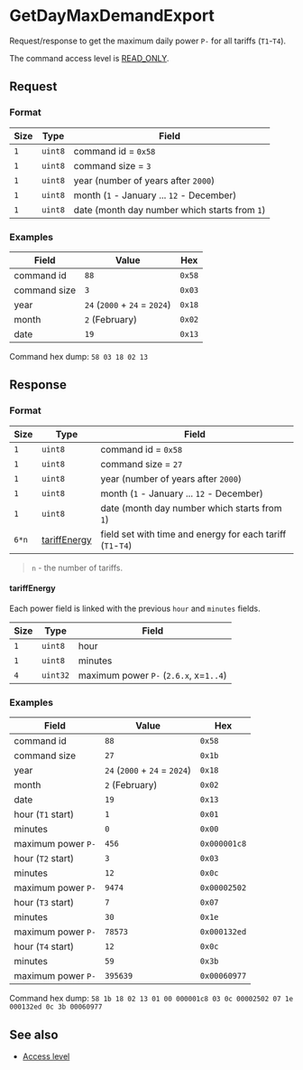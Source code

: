# GetDayMaxDemandExport

Request/response to get the maximum daily power `P-` for all tariffs (`T1`-`T4`).

The command access level is [READ_ONLY](../basics.md#command-access-level).


## Request

### Format

| Size | Type    | Field                                         |
| ---- | ------- | --------------------------------------------- |
| `1`  | `uint8` | command id = `0x58`                           |
| `1`  | `uint8` | command size = `3`                            |
| `1`  | `uint8` | year (number of years after `2000`)           |
| `1`  | `uint8` | month (`1` - January ... `12` - December)     |
| `1`  | `uint8` | date (month day number which starts from `1`) |

### Examples

| Field        | Value                         | Hex    |
| ------------ | ----------------------------- | ------ |
| command id   | `88`                          | `0x58` |
| command size | `3`                           | `0x03` |
| year         | `24` (`2000` + `24` = `2024`) | `0x18` |
| month        | `2` (February)                | `0x02` |
| date         | `19`                          | `0x13` |

Command hex dump: `58 03 18 02 13`


## Response

### Format

| Size  | Type                          | Field                                                      |
| ----- | ----------------------------- | ---------------------------------------------------------- |
| `1`   | `uint8`                       | command id = `0x58`                                        |
| `1`   | `uint8`                       | command size = `27`                                        |
| `1`   | `uint8`                       | year (number of years after `2000`)                        |
| `1`   | `uint8`                       | month (`1` - January ... `12` - December)                  |
| `1`   | `uint8`                       | date (month day number which starts from `1`)              |
| `6*n` | [tariffEnergy](#tariffenergy) | field set with time and energy for each tariff (`T1`-`T4`) |

> `n` - the number of tariffs.

#### tariffEnergy

Each power field is linked with the previous `hour` and `minutes` fields.

| Size | Type     | Field                                  |
| ---- | -------- | -------------------------------------- |
| `1`  | `uint8`  | hour                                   |
| `1`  | `uint8`  | minutes                                |
| `4`  | `uint32` | maximum power `P-` (`2.6.x`, x=`1..4`) |

### Examples

| Field              | Value                         | Hex          |
| ------------------ | ----------------------------- | ------------ |
| command id         | `88`                          | `0x58`       |
| command size       | `27`                          | `0x1b`       |
| year               | `24` (`2000` + `24` = `2024`) | `0x18`       |
| month              | `2` (February)                | `0x02`       |
| date               | `19`                          | `0x13`       |
| hour (`T1` start)  | `1`                           | `0x01`       |
| minutes            | `0`                           | `0x00`       |
| maximum power `P-` | `456`                         | `0x000001c8` |
| hour (`T2` start)  | `3`                           | `0x03`       |
| minutes            | `12`                          | `0x0c`       |
| maximum power `P-` | `9474`                        | `0x00002502` |
| hour (`T3` start)  | `7`                           | `0x07`       |
| minutes            | `30`                          | `0x1e`       |
| maximum power `P-` | `78573`                       | `0x000132ed` |
| hour (`T4` start)  | `12`                          | `0x0c`       |
| minutes            | `59`                          | `0x3b`       |
| maximum power `P-` | `395639`                      | `0x00060977` |

Command hex dump: `58 1b 18 02 13 01 00 000001c8 03 0c 00002502 07 1e 000132ed 0c 3b 00060977`


## See also

* [Access level](../basics.md#command-access-level)
